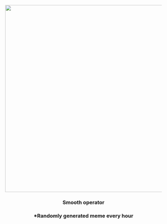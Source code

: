 <p align="center">
        <img src="https://i.redd.it/o17gtjyp90291.gif" width="600" height="600">
        </p>
        <h3 align="center">Smooth operator</h3>
        <h3 align="center">*Randomly generated meme every hour</h3>
    